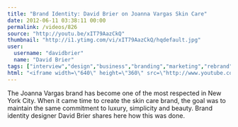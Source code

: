 ```yaml
---
title: "Brand Identity: David Brier on Joanna Vargas Skin Care"
date: 2012-06-11 03:38:11 00:00
permalink: /videos/826
source: "http://youtu.be/xIT79AazCkQ"
thumbnail: "http://i1.ytimg.com/vi/xIT79AazCkQ/hqdefault.jpg"
user:
  username: "davidbrier"
  name: "David Brier"
tags: ["interview","design","business","branding","marketing","rebrand","package design"]
html: "<iframe width=\"640\" height=\"360\" src=\"http://www.youtube.com/embed/xIT79AazCkQ?wmode=transparent&fs=1&feature=oembed\" frameborder=\"0\" allowfullscreen></iframe>"
---
```


The Joanna Vargas brand has become one of the most respected in New York City. When it came time to create the skin care brand, the goal was to maintain the same commitment to luxury, simplicity and beauty. Brand identity designer David Brier shares here how this was done.